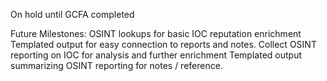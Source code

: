 On hold until GCFA completed

Future Milestones:
OSINT lookups for basic IOC reputation enrichment
Templated output for easy connection to reports and notes.
Collect OSINT reporting on IOC for analysis and further enrichment
Templated output summarizing OSINT reporting for notes / reference.
